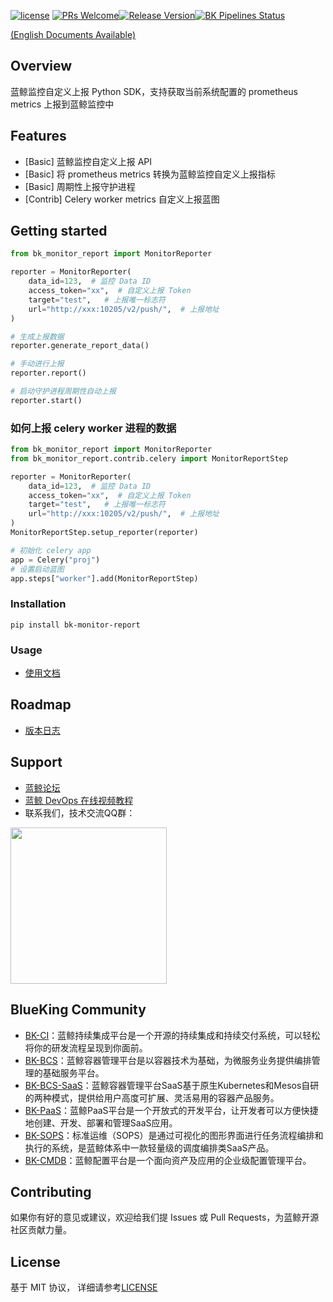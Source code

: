 [![license](https://img.shields.io/badge/license-MIT-brightgreen.svg?style=flat)](https://github.com/TencentBlueKing/bk-monitor-report/blob/master/LICENSE.txt)  [![PRs Welcome](https://img.shields.io/badge/PRs-welcome-brightgreen.svg)](https://github.com/TencentBlueKing/bk-monitor-report/pulls)[![Release Version](https://img.shields.io/badge/release-1.0.1-brightgreen.svg)](https://github.com/TencentBlueKing/bk-monitor-report/releases)[![BK Pipelines Status](https://api.bkdevops.qq.com/process/api/external/pipelines/projects/bkapppipeline/p-8892cf59f0ea4a928234706a232ae3b8/badge?X-DEVOPS-PROJECT-ID=bkapppipeline)](https://api.bkdevops.qq.com/process/api/external/pipelines/projects/bkapppipeline/p-8892cf59f0ea4a928234706a232ae3b8/badge?X-DEVOPS-PROJECT-ID=bkapppipeline)

[(English Documents Available)](readme_en.md)

## Overview

蓝鲸监控自定义上报 Python SDK，支持获取当前系统配置的 prometheus metrics 上报到蓝鲸监控中

## Features

- [Basic] 蓝鲸监控自定义上报 API
- [Basic] 将 prometheus metrics 转换为蓝鲸监控自定义上报指标
- [Basic] 周期性上报守护进程
- [Contrib] Celery worker metrics 自定义上报蓝图

## Getting started

```python
from bk_monitor_report import MonitorReporter 

reporter = MonitorReporter(
    data_id=123,  # 监控 Data ID
    access_token="xx",  # 自定义上报 Token
    target="test",   # 上报唯一标志符
    url="http://xxx:10205/v2/push/",  # 上报地址
) 

# 生成上报数据
reporter.generate_report_data()

# 手动进行上报
reporter.report()

# 启动守护进程周期性自动上报
reporter.start()
```

### 如何上报 celery worker 进程的数据

```python
from bk_monitor_report import MonitorReporter 
from bk_monitor_report.contrib.celery import MonitorReportStep

reporter = MonitorReporter(
    data_id=123,  # 监控 Data ID
    access_token="xx",  # 自定义上报 Token
    target="test",   # 上报唯一标志符
    url="http://xxx:10205/v2/push/",  # 上报地址
) 
MonitorReportStep.setup_reporter(reporter)

# 初始化 celery app
app = Celery("proj")
# 设置启动蓝图
app.steps["worker"].add(MonitorReportStep)
```

### Installation

```
pip install bk-monitor-report
```

### Usage

- [使用文档](docs/zh/usage.md)

## Roadmap

- [版本日志](release.md)

## Support

- [蓝鲸论坛](https://bk.tencent.com/s-mart/community)
- [蓝鲸 DevOps 在线视频教程](https://cloud.tencent.com/developer/edu/major-100008)
- 联系我们，技术交流QQ群：

<img src="https://github.com/Tencent/bk-PaaS/raw/master/docs/resource/img/bk_qq_group.png" width="250" hegiht="250" align=center />


## BlueKing Community

- [BK-CI](https://github.com/Tencent/bk-ci)：蓝鲸持续集成平台是一个开源的持续集成和持续交付系统，可以轻松将你的研发流程呈现到你面前。
- [BK-BCS](https://github.com/Tencent/bk-bcs)：蓝鲸容器管理平台是以容器技术为基础，为微服务业务提供编排管理的基础服务平台。
- [BK-BCS-SaaS](https://github.com/Tencent/bk-bcs-saas)：蓝鲸容器管理平台SaaS基于原生Kubernetes和Mesos自研的两种模式，提供给用户高度可扩展、灵活易用的容器产品服务。
- [BK-PaaS](https://github.com/Tencent/bk-PaaS)：蓝鲸PaaS平台是一个开放式的开发平台，让开发者可以方便快捷地创建、开发、部署和管理SaaS应用。
- [BK-SOPS](https://github.com/Tencent/bk-sops)：标准运维（SOPS）是通过可视化的图形界面进行任务流程编排和执行的系统，是蓝鲸体系中一款轻量级的调度编排类SaaS产品。
- [BK-CMDB](https://github.com/Tencent/bk-cmdb)：蓝鲸配置平台是一个面向资产及应用的企业级配置管理平台。

## Contributing

如果你有好的意见或建议，欢迎给我们提 Issues 或 Pull Requests，为蓝鲸开源社区贡献力量。

## License

基于 MIT 协议， 详细请参考[LICENSE](LICENSE.txt)